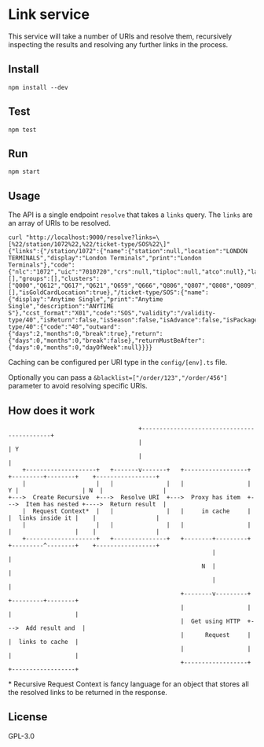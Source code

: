 # Link service

This service will take a number of URIs and resolve them, recursively inspecting the results and resolving any further links in the process.

## Install

```
npm install --dev
```

## Test

```
npm test
```

## Run

```
npm start
```

## Usage

The API is a single endpoint `resolve` that takes a `links` query. The `links` are an array of URIs to be resolved.

```
curl "http://localhost:9000/resolve?links=\[%22/station/1072%22,%22/ticket-type/SOS%22\]"
{"links":{"/station/1072":{"name":{"station":null,"location":"LONDON TERMINALS","display":"London Terminals","print":"London Terminals"},"code":{"nlc":"1072","uic":"7010720","crs":null,"tiploc":null,"atco":null},"latitude":null,"longitude":null,"facilities":[],"groups":[],"clusters":["Q000","Q612","Q617","Q621","Q659","Q666","Q806","Q807","Q808","Q809","Q811","Q812","Q814","Q815","Q816","Q817","Q818","Q819","Q820","Q821","Q822","Q823","Q824","Q850","Q851","Q852","Q853","Q854","Q859","Q860","Q861","Q862","Q863","Q864","Q865","Q866","Q902","Q903","Q908","Q923","Q929","Q952","Q992","QB65","QB84","QB98","QC10","QC15","QC16","QC18","QD00","R401","R667","R711","S301","T004","T027","T113","T143","T213","T301","T401"],"londonTerminals":[],"isGoldCardLocation":true},"/ticket-type/SOS":{"name":{"display":"Anytime Single","print":"Anytime Single","description":"ANYTIME S"},"ccst_format":"X01","code":"SOS","validity":"/validity-type/40","isReturn":false,"isSeason":false,"isAdvance":false,"isPackage":false,"isCarnet":false,"isFirstClass":false},"/validity-type/40":{"code":"40","outward":{"days":2,"months":0,"break":true},"return":{"days":0,"months":0,"break":false},"returnMustBeAfter":{"days":0,"months":0,"dayOfWeek":null}}}}
```

Caching can be configured per URI type in the `config/[env].ts` file.

Optionally you can pass a `&blacklist=["/order/123","/order/456"]` parameter to avoid resolving specific URIs.

## How does it work

```
                                     +--------------------------------------------+
                                     |                                            | Y
                                     |                                            |
    +--------------------+   +-------v-------+   +------------------+   +---------+--------+    +-----------------+
    |                    |   |               |   |                  | Y |                  | N  |                 |
+--->  Create Recursive  +--->  Resolve URI  +--->  Proxy has item  +--->  Item has nested +---->  Return result  |
    |  Request Context*  |   |               |   |     in cache     |   |  links inside it |    |                 |
    |                    |   |               |   |                  |   |                  |    |                 |
    +--------------------+   +---------------+   +--------+---------+   +---------^--------+    +-----------------+
                                                          |                       |
                                                       N  |                       |
                                                          |                       |
                                                 +--------v---------+   +---------+--------+
                                                 |                  |   |                  |
                                                 |  Get using HTTP  +--->  Add result and  |
                                                 |      Request     |   |  links to cache  |
                                                 |                  |   |                  |
                                                 +------------------+   +------------------+

```

\* Recursive Request Context is fancy language for an object that stores all the resolved links to be returned in the 
response. 

## License

GPL-3.0
